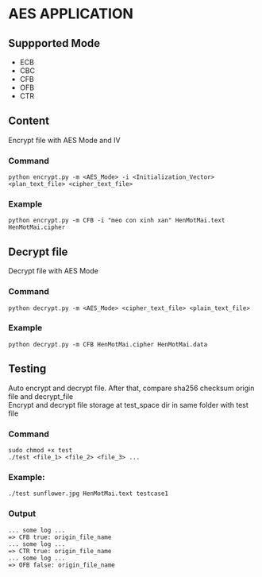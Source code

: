 # AES APPLICATION

## Suppported Mode
* ECB 
* CBC 
* CFB 
* OFB 
* CTR

## Content
Encrypt file with AES Mode and IV

### Command
``` shell
python encrypt.py -m <AES_Mode> -i <Initialization_Vector> <plan_text_file> <cipher_text_file>
```

### Example
```shell
python encrypt.py -m CFB -i "meo con xinh xan" HenMotMai.text HenMotMai.cipher
```

## Decrypt file
Decrypt file with AES Mode
### Command
``` shell
python decrypt.py -m <AES_Mode> <cipher_text_file> <plain_text_file>
```

### Example
```shell
python decrypt.py -m CFB HenMotMai.cipher HenMotMai.data
```
## Testing
Auto encrypt and decrypt file. After that, compare sha256 checksum origin file and decrypt_file <br>
Encrypt and decrypt file storage at test_space dir in same folder with test file

### Command
```shell
sudo chmod +x test
./test <file_1> <file_2> <file_3> ...
```

### Example:
``` shell
./test sunflower.jpg HenMotMai.text testcase1
```

### Output
```shell
... some log ...
=> CFB true: origin_file_name
... some log ...
=> CTR true: origin_file_name
... some log ...
=> OFB false: origin_file_name
```
